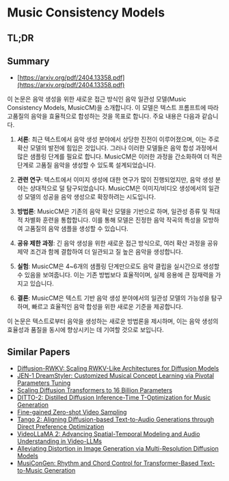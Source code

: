 # Music Consistency Models
## TL;DR
## Summary
- [https://arxiv.org/pdf/2404.13358.pdf](https://arxiv.org/pdf/2404.13358.pdf)

이 논문은 음악 생성을 위한 새로운 접근 방식인 음악 일관성 모델(Music Consistency Models, MusicCM)을 소개합니다. 이 모델은 텍스트 프롬프트에 따라 고품질의 음악을 효율적으로 합성하는 것을 목표로 합니다. 주요 내용은 다음과 같습니다.

1. **서론**: 최근 텍스트에서 음악 생성 분야에서 상당한 진전이 이루어졌으며, 이는 주로 확산 모델의 발전에 힘입은 것입니다. 그러나 이러한 모델들은 음악 합성 과정에서 많은 샘플링 단계를 필요로 합니다. MusicCM은 이러한 과정을 간소화하여 더 적은 단계로 고품질 음악을 생성할 수 있도록 설계되었습니다.

2. **관련 연구**: 텍스트에서 이미지 생성에 대한 연구가 많이 진행되었지만, 음악 생성 분야는 상대적으로 덜 탐구되었습니다. MusicCM은 이미지/비디오 생성에서의 일관성 모델의 성공을 음악 생성으로 확장하려는 시도입니다.

3. **방법론**: MusicCM은 기존의 음악 확산 모델을 기반으로 하며, 일관성 증류 및 적대적 차별화 훈련을 통합합니다. 이를 통해 모델은 진정한 음악 작곡의 특성을 모방하여 고품질의 음악 샘플을 생성할 수 있습니다.

4. **공유 제한 과정**: 긴 음악 생성을 위한 새로운 접근 방식으로, 여러 확산 과정을 공유 제약 조건과 함께 결합하여 더 일관되고 질 높은 음악을 생성합니다.

5. **실험**: MusicCM은 4~6개의 샘플링 단계만으로도 음악 클립을 실시간으로 생성할 수 있음을 보여줍니다. 이는 기존 방법보다 효율적이며, 실제 응용에 큰 잠재력을 가지고 있습니다.

6. **결론**: MusicCM은 텍스트 기반 음악 생성 분야에서의 일관성 모델의 가능성을 탐구하며, 빠르고 효율적인 음악 합성을 위한 새로운 기준을 제공합니다.

이 논문은 텍스트로부터 음악을 생성하는 새로운 방법론을 제시하며, 이는 음악 생성의 효율성과 품질을 동시에 향상시키는 데 기여할 것으로 보입니다.

## Similar Papers
- [Diffusion-RWKV: Scaling RWKV-Like Architectures for Diffusion Models](2404.04478.md)
- [JEN-1 DreamStyler: Customized Musical Concept Learning via Pivotal Parameters Tuning](2406.12292.md)
- [Scaling Diffusion Transformers to 16 Billion Parameters](2407.11633.md)
- [DITTO-2: Distilled Diffusion Inference-Time T-Optimization for Music Generation](2405.20289.md)
- [Fine-gained Zero-shot Video Sampling](2407.21475.md)
- [Tango 2: Aligning Diffusion-based Text-to-Audio Generations through Direct Preference Optimization](2404.09956.md)
- [VideoLLaMA 2: Advancing Spatial-Temporal Modeling and Audio Understanding in Video-LLMs](2406.07476.md)
- [Alleviating Distortion in Image Generation via Multi-Resolution Diffusion Models](2406.09416.md)
- [MusiConGen: Rhythm and Chord Control for Transformer-Based Text-to-Music Generation](2407.15060.md)
